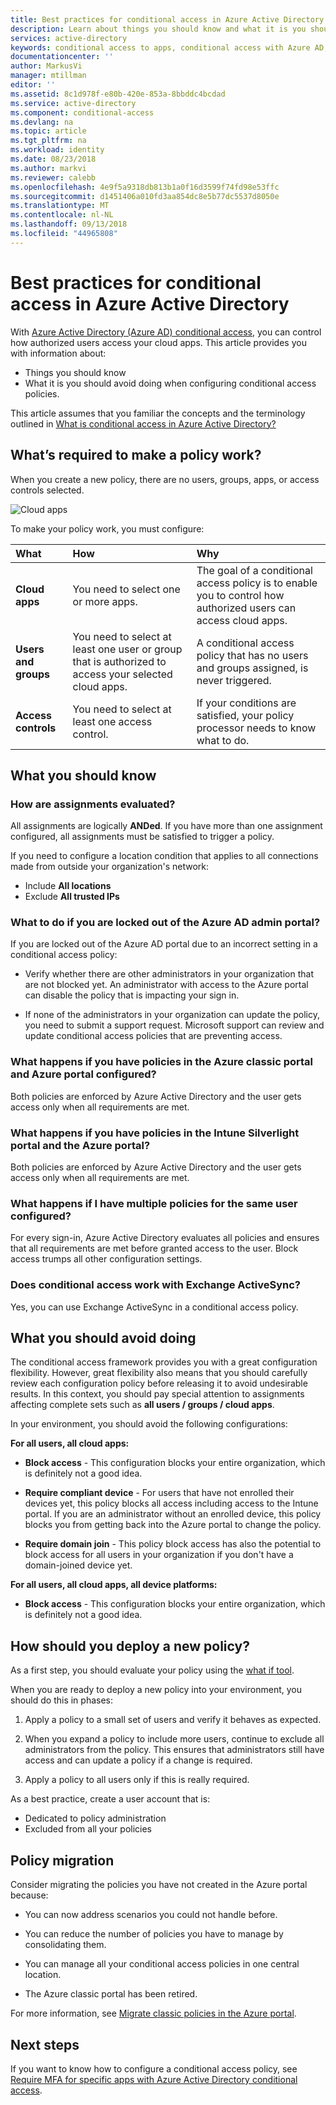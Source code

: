 ```yaml
---
title: Best practices for conditional access in Azure Active Directory  | Microsoft Docs
description: Learn about things you should know and what it is you should avoid doing when configuring conditional access policies.
services: active-directory
keywords: conditional access to apps, conditional access with Azure AD, secure access to company resources, conditional access policies
documentationcenter: ''
author: MarkusVi
manager: mtillman
editor: ''
ms.assetid: 8c1d978f-e80b-420e-853a-8bbddc4bcdad
ms.service: active-directory
ms.component: conditional-access
ms.devlang: na
ms.topic: article
ms.tgt_pltfrm: na
ms.workload: identity
ms.date: 08/23/2018
ms.author: markvi
ms.reviewer: calebb
ms.openlocfilehash: 4e9f5a9318db813b1a0f16d3599f74fd98e53ffc
ms.sourcegitcommit: d1451406a010fd3aa854dc8e5b77dc5537d8050e
ms.translationtype: MT
ms.contentlocale: nl-NL
ms.lasthandoff: 09/13/2018
ms.locfileid: "44965808"
---
```

# <a name="best-practices-for-conditional-access-in-azure-active-directory"></a>Best practices for conditional access in Azure Active Directory

With [Azure Active Directory (Azure AD) conditional access](../active-directory-conditional-access-azure-portal.md), you can control how authorized users access your cloud apps. This article provides you with information about:

- Things you should know 
- What it is you should avoid doing when configuring conditional access policies. 

This article assumes that you familiar the concepts and the terminology outlined in [What is conditional access in Azure Active Directory?](../active-directory-conditional-access-azure-portal.md)



## <a name="whats-required-to-make-a-policy-work"></a>What’s required to make a policy work?

When you create a new policy, there are no users, groups, apps, or access controls selected.

![Cloud apps](./media/best-practices/02.png)


To make your policy work, you must configure:


|What           | How                                  | Why|
|:--            | :--                                  | :-- |
|**Cloud apps** |You need to select one or more apps.  | The goal of a conditional access policy is to enable you to control how authorized users can access cloud apps.|
| **Users and groups** | You need to select at least one user or group that is authorized to access your selected cloud apps. | A conditional access policy that has no users and groups assigned, is never triggered. |
| **Access controls** | You need to select at least one access control. | If your conditions are satisfied, your policy processor needs to know what to do.|




## <a name="what-you-should-know"></a>What you should know

### <a name="how-are-assignments-evaluated"></a>How are assignments evaluated?

All assignments are logically **ANDed**. If you have more than one assignment configured, all assignments must be satisfied to trigger a policy.  

If you need to configure a location condition that applies to all connections made from outside your organization's network:

- Include **All locations**
- Exclude **All trusted IPs**


### <a name="what-to-do-if-you-are-locked-out-of-the-azure-ad-admin-portal"></a>What to do if you are locked out of the Azure AD admin portal?

If you are locked out of the Azure AD portal due to an incorrect setting in a conditional access policy:

- Verify whether there are other administrators in your organization that are not blocked yet. An administrator with access to the Azure portal can disable the policy that is impacting your sign in. 

- If none of the administrators in your organization can update the policy, you need to submit a support request. Microsoft support can review and update conditional access policies that are preventing access.


### <a name="what-happens-if-you-have-policies-in-the-azure-classic-portal-and-azure-portal-configured"></a>What happens if you have policies in the Azure classic portal and Azure portal configured?  

Both policies are enforced by Azure Active Directory and the user gets access only when all requirements are met.

### <a name="what-happens-if-you-have-policies-in-the-intune-silverlight-portal-and-the-azure-portal"></a>What happens if you have policies in the Intune Silverlight portal and the Azure portal?

Both policies are enforced by Azure Active Directory and the user gets access only when all requirements are met.

### <a name="what-happens-if-i-have-multiple-policies-for-the-same-user-configured"></a>What happens if I have multiple policies for the same user configured?  

For every sign-in, Azure Active Directory evaluates all policies and ensures that all requirements are met before granted access to the user. Block access trumps all other configuration settings. 


### <a name="does-conditional-access-work-with-exchange-activesync"></a>Does conditional access work with Exchange ActiveSync?

Yes, you can use Exchange ActiveSync in a conditional access policy.






## <a name="what-you-should-avoid-doing"></a>What you should avoid doing

The conditional access framework provides you with a great configuration flexibility. However, great flexibility  also means that you should carefully review each configuration policy before releasing it to avoid undesirable results. In this context, you should pay special attention to assignments affecting complete sets such as **all users / groups / cloud apps**.

In your environment, you should avoid the following configurations:


**For all users, all cloud apps:**

- **Block access** - This configuration blocks your entire organization, which is definitely not a good idea.

- **Require compliant device** - For users that have not enrolled their devices yet, this policy blocks all access including access to the Intune portal. If you are an administrator without an enrolled device, this policy blocks you from getting back into the Azure portal to change the policy.

- **Require domain join** - This policy block access has also the potential to block access for all users in your organization if you don't have a domain-joined device yet.


**For all users, all cloud apps, all device platforms:**

- **Block access** - This configuration blocks your entire organization, which is definitely not a good idea.


## <a name="how-should-you-deploy-a-new-policy"></a>How should you deploy a new policy?

As a first step, you should evaluate your policy using the [what if tool](what-if-tool.md).

When you are ready to deploy a new policy into your environment, you should do this in phases:

1. Apply a policy to a small set of users and verify it behaves as expected. 

2.  When you expand a policy to include more users, continue to exclude all administrators from the policy. This ensures that administrators still have access and can update a policy if a change is required.

3. Apply a policy to all users only if this is really required. 

As a best practice, create a user account that is:

- Dedicated to policy administration 
- Excluded from all your policies


## <a name="policy-migration"></a>Policy migration

Consider migrating the policies you have not created in the Azure portal because:

- You can now address scenarios you could not handle before.

- You can reduce the number of policies you have to manage by consolidating them.   

- You can manage all your conditional access policies in one central location.

- The Azure classic portal has been retired.   


For more information, see [Migrate classic policies in the Azure portal](policy-migration.md).


## <a name="next-steps"></a>Next steps

If you want to know how to configure a conditional access policy, see [Require MFA for specific apps with Azure Active Directory conditional access](app-based-mfa.md).

